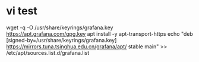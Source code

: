 # vi test
wget -q -O /usr/share/keyrings/grafana.key https://apt.grafana.com/gpg.key
apt install -y apt-transport-https
echo "deb [signed-by=/usr/share/keyrings/grafana.key] https://mirrors.tuna.tsinghua.edu.cn/grafana/apt/ stable main"  >> /etc/apt/sources.list.d/grafana.list
